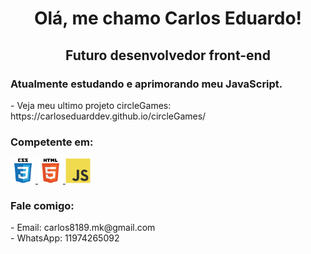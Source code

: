 <h1 align="center">Olá, me chamo Carlos Eduardo!</h1>
<h2 align="center">Futuro desenvolvedor front-end</h2>
<h3>Atualmente estudando e aprimorando meu JavaScript.</h3>
- Veja meu ultimo projeto circleGames: https://carloseduarddev.github.io/circleGames/
<p align="left">
</p>

<h3 align="left"> Competente em:</h3>
<p align="left"> <a href="https://www.w3schools.com/css/" target="_blank" rel="noreferrer"> <img src="https://raw.githubusercontent.com/devicons/devicon/master/icons/css3/css3-original-wordmark.svg" alt="css3" width="40" height="40"/> </a> <a href="https://www.w3.org/html/" target="_blank" rel="noreferrer"> <img src="https://raw.githubusercontent.com/devicons/devicon/master/icons/html5/html5-original-wordmark.svg" alt="html5" width="40" height="40"/> </a> <a href="https://developer.mozilla.org/en-US/docs/Web/JavaScript" target="_blank" rel="noreferrer"> <img src="https://raw.githubusercontent.com/devicons/devicon/master/icons/javascript/javascript-original.svg" alt="javascript" width="40" height="40"/> </a> </p>
<h3 align="left">Fale comigo:</h3>
- Email: carlos8189.mk@gmail.com
<br>
- WhatsApp: 11974265092
